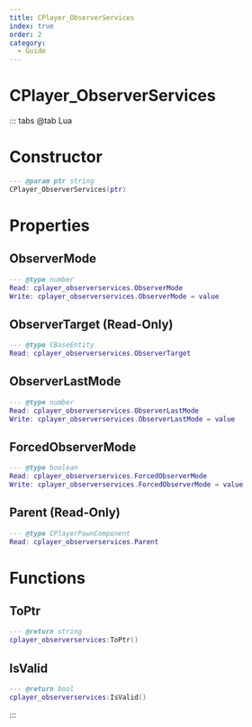```yaml
---
title: CPlayer_ObserverServices
index: true
order: 2
category:
  - Guide
---
```


# CPlayer_ObserverServices

::: tabs
@tab Lua
# Constructor
```lua
--- @param ptr string
CPlayer_ObserverServices(ptr)
```
# Properties
## ObserverMode 
```lua
--- @type number
Read: cplayer_observerservices.ObserverMode
Write: cplayer_observerservices.ObserverMode = value
```
## ObserverTarget (Read-Only)
```lua
--- @type CBaseEntity
Read: cplayer_observerservices.ObserverTarget
```
## ObserverLastMode 
```lua
--- @type number
Read: cplayer_observerservices.ObserverLastMode
Write: cplayer_observerservices.ObserverLastMode = value
```
## ForcedObserverMode 
```lua
--- @type boolean
Read: cplayer_observerservices.ForcedObserverMode
Write: cplayer_observerservices.ForcedObserverMode = value
```
## Parent (Read-Only)
```lua
--- @type CPlayerPawnComponent
Read: cplayer_observerservices.Parent
```
# Functions
## ToPtr
```lua
--- @return string
cplayer_observerservices:ToPtr()
```
## IsValid
```lua
--- @return bool
cplayer_observerservices:IsValid()
```

:::